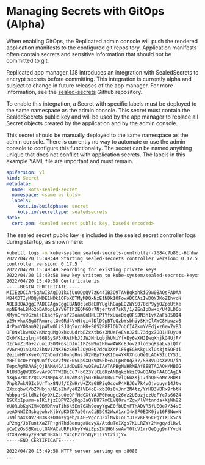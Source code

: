 # Managing Secrets with GitOps (Alpha)

When enabling GitOps, the Replicated admin console will push the rendered application manifests to the configured git repository.
Application manifests often contain secrets and sensitive information that should not be committed to git.

Replicated app manager 1.18 introduces an integration with SealedSecrets to encrypt secrets before committing.
This integration is currently alpha and subject to change in future releases of the app manager. For more information, see the [sealed-secrets](https://github.com/bitnami-labs/sealed-secrets) Github repository.

To enable this integration, a Secret with specific labels must be deployed to the same namespace as the admin console.
This secret must contain the SealedSecrets public key and will be used by the app manager to replace all Secret objects created by the application and by the admin console.

This secret should be manually deployed to the same namespace as the admin console.
There is currently no way to automate or use the admin console to configure this functionality.
The secret can be named anything unique that does not conflict with application secrets.
The labels in this example YAML file are important and must remain.

```yaml
apiVersion: v1
kind: Secret
metadata:
  name: kots-sealed-secret
  namespace: <same as kots>
  labels:
    kots.io/buildphase: secret
    kots.io/secrettype: sealedsecrets
data:
  cert.pem: <sealed secret public key, base64 encoded>
```

The sealed secret public key is included in the sealed secret controller logs during startup, as shown here:

```bash
kubectl logs -n kube-system sealed-secrets-controller-7684c7b86c-6bhhw
2022/04/20 15:49:49 Starting sealed-secrets controller version: 0.17.5
controller version: 0.17.5
2022/04/20 15:49:49 Searching for existing private keys
2022/04/20 15:49:58 New key written to kube-system/sealed-secrets-keyxmwv2
2022/04/20 15:49:58 Certificate is
-----BEGIN CERTIFICATE-----
MIIEzDCCArSgAwIBAgIQIkCjUuODpQV7zK44IB3O9TANBgkqhkiG9w0BAQsFADAA
MB4XDTIyMDQyMDE1NDk1OFoXDTMyMDQxNzE1NDk1OFowADCCAiIwDQYJKoZIhvcN
AQEBBQADggIPADCCAgoCggIBAN0cle8eERYUglhGapLQZWYS078cP9yjOZpoUtXe
mpNE4eLBMo2bDAOopL9YV6TIh2EQMGOr7Njertnf7sKl/1/ZEnIpDw+b/U40LD6o
XMymCrv9GznlsEkaqfGynsY22oamQnHNLIPTYfxUueDqqQFSJN3h1vKZaFi850I4
y29r+kxX8gGTRmuratGw0Rd4VvHtqi4lDlD9pBToQzbYsbhiySKhClAWC8Hbwzw8
4rPamYO8am92jpWIw0liSJUq5urnHR+S0S2P8FlOh7nbCI4ZkmY/Edjxz6ew7yB3
OFONxlkweD2/KMzquMgOxhxUUdrbBZxXtb6s3MUeF4ENnJ2iL73dgx7O81HTUyu4
Ok0YK1zqlnj4B683ySV3/RAtHbJJJWJMrLqbjhUNiYf+Ey6wXHJIwqXnjkG4UjP/
OzrAmZiMa+z/uniUS0M+6siDJuj1FZsN9o1HhwwAWKcEJov2Jlo65gRsaLvalQfr
/VGrHQ1nQ2323hNVIZNKZ6zS6HlJOyOEQ7dcW3XsP1F5gEGkKkgLklOs3jt5OF4i
2eiimHVnXveXgYZhDudY20ungRnslO2NBpTXgKIDu4YKUXhouQe1LAOkSIdtYSJL
eBFT1cO+rYqNUnffvsv2f9cE0SLp9XQ3VD5Eb+oJCpHc0qZ37/SB3VuDsXW2U/ih
TepxAgMBAAGjQjBAMA4GA1UdDwEB/wQEAwIAATAPBgNVHRMBAf8EBTADAQH/MB0G
A1UdDgQWBBSvvAr9OTTWZBiCu7+b023YlCL6KzANBgkqhkiG9w0BAQsFAAOCAgEA
oXqAxZUCtZQCv23NMpABnJm2dM3qj5uZRbwqUBxutvlQ6WXKj17dbQ0SoNc2BOKT
7hpR7wkN9Ic6UrTnx8NUf/CZwHrU+ZXzG8PigOccoP4XBJ6v7k4vOjwpuyr14Jtw
BXxcqbwK/bZPHbjn/N1eZhVyeOZlVE4oE+xbI0s6vJnn2N4tz/YrHB3VBRx9rbtN
WbbparStldRzfGyOXLZsu0eQFfHdGXtYAJP0Hougc26Wz2UEozjczUqFYc7s66Z4
1SCXpIpumm+aIKifjzIDPVZ3gDqpZaQYB877mCLVQ0rvfZgw/lVMtnnda+XjWh82
YUORubKqKIM4OBM9RvaTih6k5En70Xh9ouyYgwE0fbUEvFThADVR5fUE0e7/34sE
oeAONWIZ4sbqewhvKjbYpKOZD7a9GrxCiB5C92WvA1xrI4x6F0EOK0jp16FSNuxN
us9lhAxX4V7HN3KR+O0msygeb/LAE+Vgcr3ZxlNvkIoLY318vKFsGCPgYTXLk5cs
uP2mg/JbTuntXaZTP+gM7hd8enugaUcvyX/AtduTeIXgs7KLLRZW+2M+gq/dlRwl
jCwIzOs3BKuiotGAWACaURFiKhyY+WiEpsIN1H6hswAwY0lcV1rrOeQgg9rfYvoN
0tXH/eHuyzyHdWt0BX6LLY4cqP2rP5QyP117Vt2i1jY=
-----END CERTIFICATE-----

2022/04/20 15:49:58 HTTP server serving on :8080
...
```
